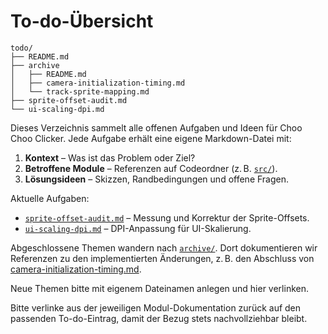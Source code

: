 # To-do-Übersicht

```text
todo/
├── README.md
├── archive
│   ├── README.md
│   ├── camera-initialization-timing.md
│   └── track-sprite-mapping.md
├── sprite-offset-audit.md
└── ui-scaling-dpi.md
```

Dieses Verzeichnis sammelt alle offenen Aufgaben und Ideen für Choo Choo Clicker. Jede Aufgabe erhält eine eigene Markdown-Datei mit:

1. **Kontext** – Was ist das Problem oder Ziel?
2. **Betroffene Module** – Referenzen auf Codeordner (z. B. [`src/`](../src/README.md)).
3. **Lösungsideen** – Skizzen, Randbedingungen und offene Fragen.

Aktuelle Aufgaben:
- [`sprite-offset-audit.md`](./sprite-offset-audit.md) – Messung und Korrektur der Sprite-Offsets.
- [`ui-scaling-dpi.md`](./ui-scaling-dpi.md) – DPI-Anpassung für UI-Skalierung.

Abgeschlossene Themen wandern nach [`archive/`](./archive/README.md). Dort dokumentieren wir Referenzen zu den implementierten Änderungen, z. B. den Abschluss von [camera-initialization-timing.md](./archive/camera-initialization-timing.md).

Neue Themen bitte mit eigenem Dateinamen anlegen und hier verlinken.

Bitte verlinke aus der jeweiligen Modul-Dokumentation zurück auf den passenden To-do-Eintrag, damit der Bezug stets nachvollziehbar bleibt.
